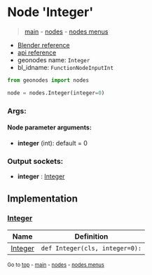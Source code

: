# Node 'Integer'

> [main](../structure.md) - [nodes](nodes.md) - [nodes menus](nodes_menus.md)

- [Blender reference](https://docs.blender.org/manual/en/latest/modeling/geometry_nodes/input/integer.html)
- [api reference](https://docs.blender.org/api/current/bpy.types.FunctionNodeInputInt.html)
- geonodes name: `Integer`
- bl_idname: `FunctionNodeInputInt`

```python
from geonodes import nodes

node = nodes.Integer(integer=0)
```

### Args:

#### Node parameter arguments:

- **integer** (int): default = 0

### Output sockets:

- **integer** : [Integer](Integer.md)

## Implementation

### [Integer](Integer.md)

| Name | Definition |
|------|------------|
 | [Integer](Integer.md#Integer-classmethod) | `def Integer(cls, integer=0):` |

<sub>Go to [top](#node-Integer) - [main](../structure.md) - [nodes](nodes.md) - [nodes menus](nodes_menus.md)</sub>

